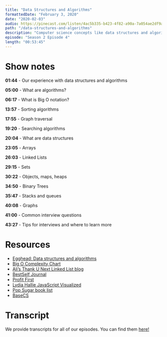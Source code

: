 ```yaml
---
title: "Data Structures and Algorithms"
formattedDate: "February 3, 2020"
date: "2020-02-03"
audio: https://pinecast.com/listen/4ac5b335-b423-4f82-a90a-7a054ae2df9a.mp3
path: "/data-structures-and-algorithms"
description: "Computer science concepts like data structures and algorithms can be super intimidating, especially if you’re cramming the night before an interview. In this episode, we’ll discuss common algorithms and data structures and give you some tips for your next whiteboarding challenge."
episode: "Season 2 Episode 4"
length: "00:53:45"
---
```


# Show notes

**01:44** - Our experience with data structures and algorithms

**05:00** - What are algorithms?

**06:17** - What is Big O notation?

**13:57** - Sorting algorithms

**17:55** - Graph traversal

**19:20** - Searching algorithms

**20:04** - What are data structures

**23:05** - Arrays

**26:03** - Linked Lists

**29:15** - Sets

**30:22** - Objects, maps, heaps

**34:50** - Binary Trees

**35:47** - Stacks and queues

**40:08** - Graphs

**41:00** - Common interview questions

**43:27** - Tips for interviews and where to learn more

# Resources

- [Egghead: Data structures and algorithms](https://egghead.io/courses/data-structures-and-algorithms-in-javascript)
- [Big O Complexity Chart](https://www.bigocheatsheet.com/)
- [Ali’s Thank U Next Linked List blog](https://dev.to/aspittel/thank-u-next-an-introduction-to-linked-lists-4pph)
- [BestSelf Journal](https://bestself.co/collections/all/products/self-journal)
- [Profit First](https://www.goodreads.com/book/show/23948433-profit-first)
- [Lydia Hallie JavaScript Visualized](https://dev.to/lydiahallie/javascript-visualized-prototypal-inheritance-47co)
- [Pop Sugar book list](https://www.popsugar.co.uk/gdpr-consent?destination=https%3A%2F%2Fwww.popsugar.co.uk%2Fentertainment%2Freading-challenge-2020-46911508%3Futm_medium%3Dredirect%26utm_campaign%3DUS%3ADE%26utm_source%3Dwww.google.com)
- [BaseCS](https://medium.com/basecs)

# Transcript

We provide transcripts for all of our episodes. You can find them <a href="https://github.com/ladybug-podcast/ladybug-website/blob/master/transcripts/27-data-structures-and-algorithms.md" target="_blank" class="highlight">here!</a>
